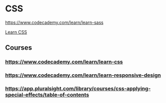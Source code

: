 # CSS

https://www.codecademy.com/learn/learn-sass

[Learn CSS](https://www.codecademy.com/learn/learn-css)

## Courses
### https://www.codecademy.com/learn/learn-css
### https://www.codecademy.com/learn/learn-responsive-design
### https://app.pluralsight.com/library/courses/css-applying-special-effects/table-of-contents
